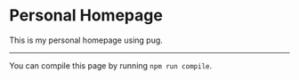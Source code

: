 # Personal Homepage

This is my personal homepage using pug.

---

You can compile this page by running ``npm run compile``.
